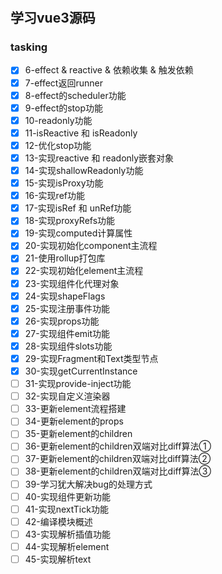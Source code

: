 #

## 学习vue3源码

### tasking

- [x] 6-effect & reactive & 依赖收集 & 触发依赖
- [x] 7-effect返回runner
- [x] 8-effect的scheduler功能
- [x] 9-effect的stop功能
- [x] 10-readonly功能
- [x] 11-isReactive 和 isReadonly
- [x] 12-优化stop功能
- [x] 13-实现reactive 和 readonly嵌套对象
- [x] 14-实现shallowReadonly功能
- [x] 15-实现isProxy功能
- [x] 16-实现ref功能
- [x] 17-实现isRef 和 unRef功能
- [x] 18-实现proxyRefs功能
- [x] 19-实现computed计算属性
- [x] 20-实现初始化component主流程
- [x] 21-使用rollup打包库
- [x] 22-实现初始化element主流程
- [x] 23-实现组件化代理对象
- [x] 24-实现shapeFlags
- [x] 25-实现注册事件功能
- [x] 26-实现props功能
- [x] 27-实现组件emit功能
- [x] 28-实现组件slots功能
- [x] 29-实现Fragment和Text类型节点
- [x] 30-实现getCurrentInstance
- [ ] 31-实现provide-inject功能
- [ ] 32-实现自定义渲染器
- [ ] 33-更新element流程搭建
- [ ] 34-更新element的props
- [ ] 35-更新element的children
- [ ] 36-更新element的children双端对比diff算法①
- [ ] 37-更新element的children双端对比diff算法②
- [ ] 38-更新element的children双端对比diff算法③
- [ ] 39-学习犹大解决bug的处理方式
- [ ] 40-实现组件更新功能
- [ ] 41-实现nextTick功能
- [ ] 42-编译模块概述
- [ ] 43-实现解析插值功能
- [ ] 44-实现解析element
- [ ] 45-实现解析text
